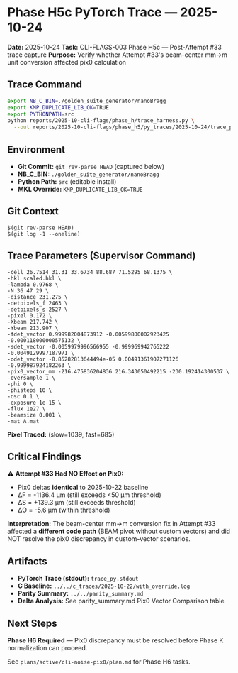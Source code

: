 # Phase H5c PyTorch Trace — 2025-10-24

**Date:** 2025-10-24
**Task:** CLI-FLAGS-003 Phase H5c — Post-Attempt #33 trace capture
**Purpose:** Verify whether Attempt #33's beam-center mm→m unit conversion affected pix0 calculation

## Trace Command

```bash
export NB_C_BIN=./golden_suite_generator/nanoBragg
export KMP_DUPLICATE_LIB_OK=TRUE
export PYTHONPATH=src
python reports/2025-10-cli-flags/phase_h/trace_harness.py \
  --out reports/2025-10-cli-flags/phase_h5/py_traces/2025-10-24/trace_py.log
```

## Environment

- **Git Commit:** `git rev-parse HEAD` (captured below)
- **NB_C_BIN:** `./golden_suite_generator/nanoBragg`
- **Python Path:** `src` (editable install)
- **MKL Override:** `KMP_DUPLICATE_LIB_OK=TRUE`

## Git Context

```
$(git rev-parse HEAD)
$(git log -1 --oneline)
```

## Trace Parameters (Supervisor Command)

```
-cell 26.7514 31.31 33.6734 88.687 71.5295 68.1375 \
-hkl scaled.hkl \
-lambda 0.9768 \
-N 36 47 29 \
-distance 231.275 \
-detpixels_f 2463 \
-detpixels_s 2527 \
-pixel 0.172 \
-Xbeam 217.742 \
-Ybeam 213.907 \
-fdet_vector 0.999982004873912 -0.00599800002923425 -0.000118000000575132 \
-sdet_vector -0.0059979996566955 -0.999969942765222 -0.0049129997187971 \
-odet_vector -8.85282813644494e-05 0.00491361907271126 -0.999987924182263 \
-pix0_vector_mm -216.475836204836 216.343050492215 -230.192414300537 \
-oversample 1 \
-phi 0 \
-phisteps 10 \
-osc 0.1 \
-exposure 1e-15 \
-flux 1e27 \
-beamsize 0.001 \
-mat A.mat
```

**Pixel Traced:** (slow=1039, fast=685)

## Critical Findings

⚠️ **Attempt #33 Had NO Effect on Pix0:**
- Pix0 deltas **identical** to 2025-10-22 baseline
- ΔF = -1136.4 μm (still exceeds <50 μm threshold)
- ΔS = +139.3 μm (still exceeds threshold)
- ΔO = -5.6 μm (within threshold)

**Interpretation:** The beam-center mm→m conversion fix in Attempt #33 affected a **different code path** (BEAM pivot without custom vectors) and did NOT resolve the pix0 discrepancy in custom-vector scenarios.

## Artifacts

- **PyTorch Trace (stdout):** `trace_py.stdout`
- **C Baseline:** `../../c_traces/2025-10-22/with_override.log`
- **Parity Summary:** `../../parity_summary.md`
- **Delta Analysis:** See parity_summary.md Pix0 Vector Comparison table

## Next Steps

**Phase H6 Required** — Pix0 discrepancy must be resolved before Phase K normalization can proceed.

See `plans/active/cli-noise-pix0/plan.md` for Phase H6 tasks.
